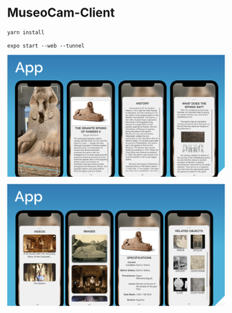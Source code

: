 # MuseoCam-Client

`yarn install`

`expo start --web --tunnel`

![Client_1](https://github.com/sachinkatyal1329/MuseoCam-Client/blob/master/client_1.png)


![Client_2](https://github.com/sachinkatyal1329/MuseoCam-Client/blob/master/client_2.png)

